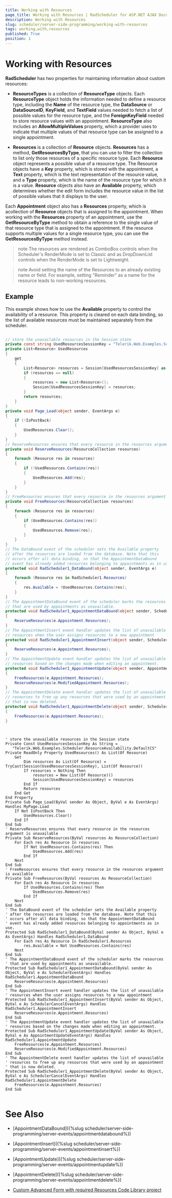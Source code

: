 ```yaml
---
title: Working with Resources
page_title: Working with Resources | RadScheduler for ASP.NET AJAX Documentation
description: Working with Resources
slug: scheduler/server-side-programming/working-with-resources
tags: working,with,resources
published: True
position: 1
---
```


# Working with Resources



**RadScheduler** has two properties for maintaining information about custom resources:

* **ResourceTypes** is a collection of **ResourceType** objects. Each **ResourceType** object holds the information needed to define a resource type, including the **Name** of the resource type, the **DataSource** or **DataSourceID**, **KeyField**, and **TextField** values needed to fetch a list of possible values for the resource type, and the **ForeignKeyField** needed to store resource values with an appointment. **ResourceType** also includes an **AllowMultipleValues** property, which a provider uses to indicate that multiple values of that resource type can be assigned to a single appointment.

* **Resources** is a collection of **Resource** objects. **Resources** has a method, **GetResourcesByType**, that you can use to filter the collection to list only those resources of a specific resource type. Each **Resource** object represents a possible value of a resource type. The Resource objects have a **Key** property, which is stored with the appointment, a **Text** property, which is the text representation of the resource value, and a **Type** property, which is the name of the resource type for which it is a value. **Resource** objects also have an **Available** property, which determines whether the edit form includes the resource value in the list of possible values that it displays to the user.

Each **Appointment** object also has a **Resources** property, which is acollection of **Resource** objects that is assigned to the appointment. When working with the **Resources** property of an appointment, use the **GetResourceByType** method to obtain a reference to the single value of that resource type that is assigned to the appointment. If the resource supports multiple values for a single resource type, you can use the **GetResourcesByType** method instead.

>note The resources are rendered as ComboBox controls when the Scheduler's RenderMode is set to Classic and as DropDownList controls when the RenderMode is set to Lightweight.
>

>note Avoid setting the name of the Resources to an already existing name or field. For example, setting "Reminder" as a name for the resource leads to non-working resources.
>

## Example

This example shows how to use the **Available** property to control the availability of a resource. This property is cleared on each data binding, so the list of available resources must be maintained separately from the scheduler.





````C#
	
// store the unavailable resources in the Session state
private const string UsedResourcesSessionKey = "Telerik.Web.Examples.Scheduler.ResourceAvailability.DefaultCS";
private List<Resource> UsedResources
{
	get
	{
		List<Resource> resources = Session[UsedResourcesSessionKey] as List<Resource>;
		if (resources == null)
		{
			resources = new List<Resource>();
			Session[UsedResourcesSessionKey] = resources;
		}
		return resources;
	}
}
private void Page_Load(object sender, EventArgs e)
{
	if (!IsPostBack)
	{
		UsedResources.Clear();
	}
}
// ReserveResources ensures that every resource in the resources argument is unavailable
private void ReserveResources(ResourceCollection resources)
{
	foreach (Resource res in resources)
	{
		if (!UsedResources.Contains(res))
		{
			UsedResources.Add(res);
		}
	}
}
// FreeResources ensures that every resource in the resources argument is available
private void FreeResources(ResourceCollection resources)
{
	foreach (Resource res in resources)
	{
		if (UsedResources.Contains(res))
		{
			UsedResources.Remove(res);
		}
	}
}
// The DataBound event of the scheduler sets the Available property
// after the resources are loaded from the database. Note that this
// occurs after all data binding, so that the AppointmentDataBound
// event has already added resources belonging to appointments as in use.
protected void RadScheduler1_DataBound(object sender, EventArgs e)
{
	foreach (Resource res in RadScheduler1.Resources)
	{
		res.Available = !UsedResources.Contains(res);
	}
}
// The AppointmentDataBound event of the scheduler marks the resources
// that are used by appointments as unavailable.
protected void RadScheduler1_AppointmentDataBound(object sender, SchedulerEventArgs e)
{
	ReserveResources(e.Appointment.Resources);
}
// The AppointmentInsert event handler updates the list of unavailable
// resources when the user assigns resources to a new appointment
protected void RadScheduler1_AppointmentInsert(object sender, SchedulerCancelEventArgs e)
{
	ReserveResources(e.Appointment.Resources);
}
// The AppointmentUpdate event handler updates the list of unavailable
// resources based on the changes made when editing an appointment.
protected void RadScheduler1_AppointmentUpdate(object sender, AppointmentUpdateEventArgs e)
{
	FreeResources(e.Appointment.Resources);
	ReserveResources(e.ModifiedAppointment.Resources);
}
// The AppointmentDelete event handler updates the list of unavailable
// resources to free up any resources that were used by an appointment
// that is now deleted.
protected void RadScheduler1_AppointmentDelete(object sender, SchedulerCancelEventArgs e)
{
	FreeResources(e.Appointment.Resources);
} 
	
````
````VB.NET
	
' store the unavailable resources in the Session state
Private Const UsedResourcesSessionKey As String = _
   "Telerik.Web.Examples.Scheduler.ResourceAvailability.DefaultCS"
Private ReadOnly Property UsedResources() As List(Of Resource)
	Get
		Dim resources As List(Of Resource) = TryCast(Session(UsedResourcesSessionKey), List(Of Resource))
		If resources = Nothing Then
			resources = New List(Of Resource)()
			Session(UsedResourcesSessionKey) = resources
		End If
		Return resources
	End Get
End Property
Private Sub Page_Load(ByVal sender As Object, ByVal e As EventArgs) Handles MyPage.Load
	If Not IsPostBack Then
		UsedResources.Clear()
	End If
End Sub
' ReserveResources ensures that every resource in the resources argument is unavailable
Private Sub ReserveResources(ByVal resources As ResourceCollection)
	For Each res As Resource In resources
		If Not UsedResources.Contains(res) Then
			UsedResources.Add(res)
		End If
	Next
End Sub
' FreeResources ensures that every resource in the resources argument is available
Private Sub FreeResources(ByVal resources As ResourceCollection)
	For Each res As Resource In resources
		If UsedResources.Contains(res) Then
			UsedResources.Remove(res)
		End If
	Next
End Sub
' The DataBound event of the scheduler sets the Available property
' after the resources are loaded from the database. Note that this
' occurs after all data binding, so that the AppointmentDataBound
' event has already added resources belonging to appointments as in use.
Protected Sub RadScheduler1_DataBound(ByVal sender As Object, ByVal e As EventArgs) Handles RadScheduler1.DataBound
	For Each res As Resource In RadScheduler1.Resources
		res.Available = Not UsedResources.Contains(res)
	Next
End Sub
' The AppointmentDataBound event of the scheduler marks the resources
' that are used by appointments as unavailable.
Protected Sub RadScheduler1_AppointmentDataBound(ByVal sender As Object, ByVal e As SchedulerEventArgs) Handles RadScheduler1.AppointmentDataBound
	ReserveResources(e.Appointment.Resources)
End Sub
' The AppointmentInsert event handler updates the list of unavailable
' resources when the user assigns resources to a new appointment
Protected Sub RadScheduler1_AppointmentInsert(ByVal sender As Object, ByVal e As SchedulerCancelEventArgs) Handles RadScheduler1.AppointmentInsert
	ReserveResources(e.Appointment.Resources)
End Sub
' The AppointmentUpdate event handler updates the list of unavailable
' resources based on the changes made when editing an appointment.
Protected Sub RadScheduler1_AppointmentUpdate(ByVal sender As Object, ByVal e As AppointmentUpdateEventArgs) Handles RadScheduler1.AppointmentUpdate
	FreeResources(e.Appointment.Resources)
	ReserveResources(e.ModifiedAppointment.Resources)
End Sub
' The AppointmentDelete event handler updates the list of unavailable
' resources to free up any resources that were used by an appointment
' that is now deleted.
Protected Sub RadScheduler1_AppointmentDelete(ByVal sender As Object, ByVal e As SchedulerCancelEventArgs) Handles RadScheduler1.AppointmentDelete
	FreeResources(e.Appointment.Resources)
End Sub
				
````


# See Also

 * [AppointmentDataBound]({%slug scheduler/server-side-programming/server-events/appointmentdatabound%})

 * [AppointmentInsert]({%slug scheduler/server-side-programming/server-events/appointmentinsert%})

 * [AppointmentUpdate]({%slug scheduler/server-side-programming/server-events/appointmentupdate%})

 * [AppointmentDelete]({%slug scheduler/server-side-programming/server-events/appointmentdelete%})
 
 * [Custom Advanced Form with required Resources Code Library project](http://www.telerik.com/support/code-library/custom-advanced-form-with-required-resources)
 
 
